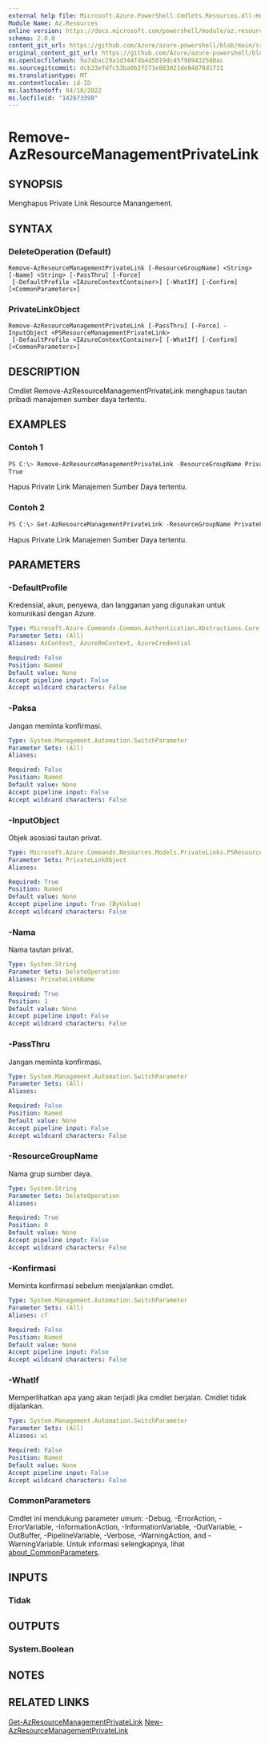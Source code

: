```yaml
---
external help file: Microsoft.Azure.PowerShell.Cmdlets.Resources.dll-Help.xml
Module Name: Az.Resources
online version: https://docs.microsoft.com/powershell/module/az.resources/remove-azresourcemanagementprivatelink
schema: 2.0.0
content_git_url: https://github.com/Azure/azure-powershell/blob/main/src/Resources/Resources/help/Remove-AzResourceManagementPrivateLink.md
original_content_git_url: https://github.com/Azure/azure-powershell/blob/main/src/Resources/Resources/help/Remove-AzResourceManagementPrivateLink.md
ms.openlocfilehash: 9a7abac29a1d344fdb4d5019dc45f989432580ac
ms.sourcegitcommit: dcb33efdfc53ba0b2f271e883021de84878d1f31
ms.translationtype: MT
ms.contentlocale: id-ID
ms.lasthandoff: 04/18/2022
ms.locfileid: "142673398"
---
```

# Remove-AzResourceManagementPrivateLink

## SYNOPSIS
Menghapus Private Link Resource Manangement.

## SYNTAX

### DeleteOperation (Default)
```
Remove-AzResourceManagementPrivateLink [-ResourceGroupName] <String> [-Name] <String> [-PassThru] [-Force]
 [-DefaultProfile <IAzureContextContainer>] [-WhatIf] [-Confirm] [<CommonParameters>]
```

### PrivateLinkObject
```
Remove-AzResourceManagementPrivateLink [-PassThru] [-Force] -InputObject <PSResourceManagementPrivateLink>
 [-DefaultProfile <IAzureContextContainer>] [-WhatIf] [-Confirm] [<CommonParameters>]
```

## DESCRIPTION
Cmdlet Remove-AzResourceManagementPrivateLink menghapus tautan pribadi manajemen sumber daya tertentu.

## EXAMPLES

### Contoh 1
```powershell
PS C:\> Remove-AzResourceManagementPrivateLink -ResourceGroupName PrivateLinkTestRG -Name NewPL
True
```

Hapus Private Link Manajemen Sumber Daya tertentu.

### Contoh 2
```powershell
PS C:\> Get-AzResourceManagementPrivateLink -ResourceGroupName PrivateLinkTestRG -Name NewPL | Remove-AzResourceManagementPrivateLink -Force
```

Hapus Private Link Manajemen Sumber Daya tertentu.

## PARAMETERS

### -DefaultProfile
Kredensial, akun, penyewa, dan langganan yang digunakan untuk komunikasi dengan Azure.

```yaml
Type: Microsoft.Azure.Commands.Common.Authentication.Abstractions.Core.IAzureContextContainer
Parameter Sets: (All)
Aliases: AzContext, AzureRmContext, AzureCredential

Required: False
Position: Named
Default value: None
Accept pipeline input: False
Accept wildcard characters: False
```

### -Paksa
Jangan meminta konfirmasi.

```yaml
Type: System.Management.Automation.SwitchParameter
Parameter Sets: (All)
Aliases:

Required: False
Position: Named
Default value: None
Accept pipeline input: False
Accept wildcard characters: False
```

### -InputObject
Objek asosiasi tautan privat.

```yaml
Type: Microsoft.Azure.Commands.Resources.Models.PrivateLinks.PSResourceManagementPrivateLink
Parameter Sets: PrivateLinkObject
Aliases:

Required: True
Position: Named
Default value: None
Accept pipeline input: True (ByValue)
Accept wildcard characters: False
```

### -Nama
Nama tautan privat.

```yaml
Type: System.String
Parameter Sets: DeleteOperation
Aliases: PrivateLinkName

Required: True
Position: 1
Default value: None
Accept pipeline input: False
Accept wildcard characters: False
```

### -PassThru
Jangan meminta konfirmasi.

```yaml
Type: System.Management.Automation.SwitchParameter
Parameter Sets: (All)
Aliases:

Required: False
Position: Named
Default value: None
Accept pipeline input: False
Accept wildcard characters: False
```

### -ResourceGroupName
Nama grup sumber daya.

```yaml
Type: System.String
Parameter Sets: DeleteOperation
Aliases:

Required: True
Position: 0
Default value: None
Accept pipeline input: False
Accept wildcard characters: False
```

### -Konfirmasi
Meminta konfirmasi sebelum menjalankan cmdlet.

```yaml
Type: System.Management.Automation.SwitchParameter
Parameter Sets: (All)
Aliases: cf

Required: False
Position: Named
Default value: None
Accept pipeline input: False
Accept wildcard characters: False
```

### -WhatIf
Memperlihatkan apa yang akan terjadi jika cmdlet berjalan.
Cmdlet tidak dijalankan.

```yaml
Type: System.Management.Automation.SwitchParameter
Parameter Sets: (All)
Aliases: wi

Required: False
Position: Named
Default value: None
Accept pipeline input: False
Accept wildcard characters: False
```

### CommonParameters
Cmdlet ini mendukung parameter umum: -Debug, -ErrorAction, -ErrorVariable, -InformationAction, -InformationVariable, -OutVariable, -OutBuffer, -PipelineVariable, -Verbose, -WarningAction, and -WarningVariable. Untuk informasi selengkapnya, lihat [about_CommonParameters](http://go.microsoft.com/fwlink/?LinkID=113216).

## INPUTS

### Tidak

## OUTPUTS

### System.Boolean

## NOTES

## RELATED LINKS

[Get-AzResourceManagementPrivateLink](./Get-AzResourceManagementPrivateLink.md)
 [New-AzResourceManagementPrivateLink](./New-AzResourceManagementPrivateLink.md)
